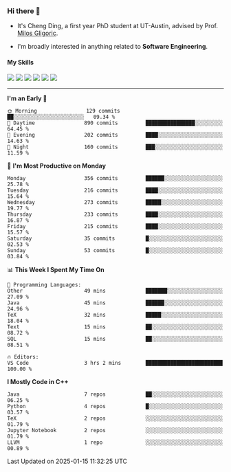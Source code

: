 ### Hi there 👋

* It's Cheng Ding, a first year PhD student at UT-Austin, advised by Prof. [Milos Gligoric](https://users.ece.utexas.edu/~gligoric/).

* I'm broadly interested in anything related to **Software Engineering**.

#### My Skills

![](https://img.shields.io/badge/C++-65318e?logo=cplusplus&logoColor=fff)
![](https://img.shields.io/badge/Python-3e74a2?logo=python&logoColor=fff)
![](https://img.shields.io/badge/C-5654a2?logo=c&logoColor=fff)
![](https://img.shields.io/badge/Go-00aaff?logo=go&logoColor=fff)
![](https://img.shields.io/badge/Docker-0088ff?logo=docker&logoColor=fff)
![](https://img.shields.io/badge/Apache-D22128?logo=apache&logoColor=fff)

---
<!--START_SECTION:waka-->
**I'm an Early 🐤** 

```text
🌞 Morning                129 commits         ██░░░░░░░░░░░░░░░░░░░░░░░   09.34 % 
🌆 Daytime                890 commits         ████████████████░░░░░░░░░   64.45 % 
🌃 Evening                202 commits         ████░░░░░░░░░░░░░░░░░░░░░   14.63 % 
🌙 Night                  160 commits         ███░░░░░░░░░░░░░░░░░░░░░░   11.59 % 
```
📅 **I'm Most Productive on Monday** 

```text
Monday                   356 commits         ██████░░░░░░░░░░░░░░░░░░░   25.78 % 
Tuesday                  216 commits         ████░░░░░░░░░░░░░░░░░░░░░   15.64 % 
Wednesday                273 commits         █████░░░░░░░░░░░░░░░░░░░░   19.77 % 
Thursday                 233 commits         ████░░░░░░░░░░░░░░░░░░░░░   16.87 % 
Friday                   215 commits         ████░░░░░░░░░░░░░░░░░░░░░   15.57 % 
Saturday                 35 commits          █░░░░░░░░░░░░░░░░░░░░░░░░   02.53 % 
Sunday                   53 commits          █░░░░░░░░░░░░░░░░░░░░░░░░   03.84 % 
```


📊 **This Week I Spent My Time On** 

```text
💬 Programming Languages: 
Other                    49 mins             ███████░░░░░░░░░░░░░░░░░░   27.09 % 
Java                     45 mins             ██████░░░░░░░░░░░░░░░░░░░   24.96 % 
TeX                      32 mins             █████░░░░░░░░░░░░░░░░░░░░   18.04 % 
Text                     15 mins             ██░░░░░░░░░░░░░░░░░░░░░░░   08.72 % 
SQL                      15 mins             ██░░░░░░░░░░░░░░░░░░░░░░░   08.51 % 

🔥 Editors: 
VS Code                  3 hrs 2 mins        █████████████████████████   100.00 % 
```

**I Mostly Code in C++** 

```text
Java                     7 repos             ██░░░░░░░░░░░░░░░░░░░░░░░   06.25 % 
Python                   4 repos             █░░░░░░░░░░░░░░░░░░░░░░░░   03.57 % 
TeX                      2 repos             ░░░░░░░░░░░░░░░░░░░░░░░░░   01.79 % 
Jupyter Notebook         2 repos             ░░░░░░░░░░░░░░░░░░░░░░░░░   01.79 % 
LLVM                     1 repo              ░░░░░░░░░░░░░░░░░░░░░░░░░   00.89 % 
```




 Last Updated on 2025-01-15 11:32:25 UTC
<!--END_SECTION:waka-->
